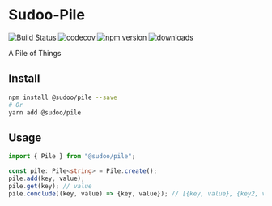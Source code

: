 # Sudoo-Pile

[![Build Status](https://travis-ci.com/SudoDotDog/Sudoo-Pile.svg?branch=master)](https://travis-ci.com/SudoDotDog/Sudoo-Pile)
[![codecov](https://codecov.io/gh/SudoDotDog/Sudoo-Pile/branch/master/graph/badge.svg)](https://codecov.io/gh/SudoDotDog/Sudoo-Pile)
[![npm version](https://badge.fury.io/js/%40sudoo%2Fpile.svg)](https://badge.fury.io/js/%40sudoo%2Fpile)
[![downloads](https://img.shields.io/npm/dm/@sudoo/pile.svg)](https://www.npmjs.com/package/@sudoo/pile)

A Pile of Things

## Install

```sh
npm install @sudoo/pile --save
# Or
yarn add @sudoo/pile
```

## Usage

```ts
import { Pile } from "@sudoo/pile";

const pile: Pile<string> = Pile.create();
pile.add(key, value);
pile.get(key); // value
pile.conclude((key, value) => {key, value}); // [{key, value}, {key2, value2}]
```
